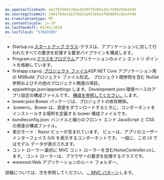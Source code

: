 ```yaml
---
ms.openlocfilehash: eb2f83504129ae2b19ff5d85a2bc7d90293b43d6
ms.sourcegitcommit: 24b1f6decbb17bb22a45166e5fdb0845c65af498
ms.translationtype: MT
ms.contentlocale: ja-JP
ms.lasthandoff: 03/01/2019
ms.locfileid: "57043399"
---
```

* Startup.cs:[スタートアップ クラス](xref:fundamentals/startup)-クラスは、アプリケーションに対して行われたすべての要求を処理する要求パイプラインを構成します。
* Program.cs:[クラスをプログラム](xref:fundamentals/index)アプリケーションのメイン エントリ ポイントを格納しています。
* firstapp.csproj :[プロジェクト ファイル](/dotnet/articles/core/preview3/tools/csproj)ASP.NET Core アプリケーション用の MSBuild プロジェクト ファイル形式。 プロジェクト間参照を含む NuGet 参照およびその他のプロジェクト関連の項目。
* appsettings.json/appsettings します。Development.json:環境ベースのアプリ設定の構成ファイルです。 [構成を参照してください。](xref:fundamentals/configuration/index)します。
* bower.json:Bower パッケージは、プロジェクトの依存関係。
* .bowerrc。Bower は、資産をダウンロードするときに、コンポーネントをインストールする場所を定義する bower 構成ファイルです。
* bundleconfig.json: バンドルと縮小のフロント エンド JavaScript と CSS の資産の構成ファイル。
* 表示モード：Razor ビューが含まれています。 ビューは、アプリのユーザー インターフェイス (UI) を表示するコンポーネントです。 一般に、この UI ではモデル データが表示されます。
* コント ローラー:最初に MVC コント ローラーを含む*HomeController.cs*します。 コント ローラーは、ブラウザーの要求を処理するクラスです。
* wwwroot:Web アプリケーションのルート フォルダー。

詳細については、次を参照してください。 [、MVC パターン](xref:mvc/overview)します。
